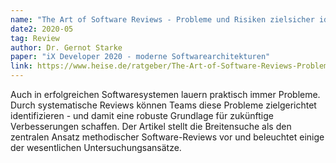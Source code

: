 ```yaml
---
name: "The Art of Software Reviews - Probleme und Risiken zielsicher identifizieren"
date2: 2020-05
tag: Review
author: Dr. Gernot Starke
paper: "iX Developer 2020 - moderne Softwarearchitekturen"
link: https://www.heise.de/ratgeber/The-Art-of-Software-Reviews-Probleme-und-Risiken-zielsicher-identifizieren-4990332.html
---
```

Auch in erfolgreichen Softwaresystemen lauern praktisch immer Probleme. Durch systematische Reviews
können Teams diese Probleme zielgerichtet identifizieren - und damit eine robuste Grundlage für zukünftige
Verbesserungen schaffen. Der Artikel stellt die Breitensuche als den zentralen Ansatz methodischer
Software-Reviews vor und beleuchtet einige der wesentlichen Untersuchungsansätze.